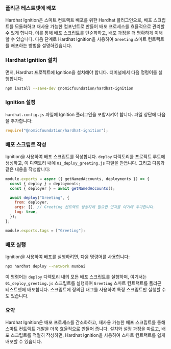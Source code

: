 ### 폴리곤 테스트넷에 배포

Hardhat Ignition은 스마트 컨트랙트 배포를 위한 Hardhat 플러그인으로, 배포 스크립트를 모듈화하고 재사용 가능한 컴포넌트로 만들어 배포 프로세스를 효율적으로 관리할 수 있게 합니다. 이를 통해 배포 스크립트를 단순화하고, 배포 과정을 더 명확하게 이해할 수 있습니다. 다음 단계로 Hardhat Ignition을 사용하여 `Greeting` 스마트 컨트랙트를 배포하는 방법을 설명하겠습니다.

### Hardhat Ignition 설치

먼저, Hardhat 프로젝트에 Ignition을 설치해야 합니다. 터미널에서 다음 명령어를 실행합니다:

```bash
npm install --save-dev @nomicfoundation/hardhat-ignition
```

### Ignition 설정

`hardhat.config.js` 파일에 Ignition 플러그인을 포함시켜야 합니다. 파일 상단에 다음을 추가합니다:

```javascript
require("@nomicfoundation/hardhat-ignition");
```

### 배포 스크립트 작성

Ignition을 사용하여 배포 스크립트를 작성합니다. `deploy` 디렉토리를 프로젝트 루트에 생성하고, 이 디렉토리 내에 `01_deploy_greeting.js` 파일을 만듭니다. 그리고 다음과 같은 내용을 작성합니다:

```javascript
module.exports = async ({ getNamedAccounts, deployments }) => {
  const { deploy } = deployments;
  const { deployer } = await getNamedAccounts();

  await deploy("Greeting", {
    from: deployer,
    args: [], // Greeting 컨트랙트 생성자에 필요한 인자를 여기에 추가합니다.
    log: true,
  });
};

module.exports.tags = ["Greeting"];
```

### 배포 실행

Ignition을 사용하여 배포를 실행하려면, 다음 명령어를 사용합니다:

```bash
npx hardhat deploy --network mumbai
```

이 명령어는 `deploy` 디렉토리 내의 모든 배포 스크립트를 실행하며, 여기서는 `01_deploy_greeting.js` 스크립트를 실행하여 `Greeting` 스마트 컨트랙트를 폴리곤 테스트넷에 배포합니다. 스크립트에 정의된 태그를 사용하여 특정 스크립트만 실행할 수도 있습니다.

### 요약

Hardhat Ignition은 배포 프로세스를 간소화하고, 재사용 가능한 배포 스크립트를 통해 스마트 컨트랙트 개발을 더욱 효율적으로 만들어 줍니다. 설치와 설정 과정을 따르고, 배포 스크립트를 적절히 작성하면, Hardhat Ignition을 사용하여 스마트 컨트랙트를 쉽게 배포할 수 있습니다.
